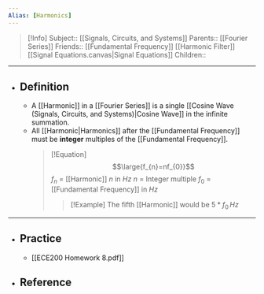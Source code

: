 ```yaml
---
Alias: [Harmonics]
---
```

> [!Info]
> Subject:: [[Signals, Circuits, and Systems]]
> Parents:: [[Fourier Series]]
> Friends:: [[Fundamental Frequency]] [[Harmonic Filter]] [[Signal Equations.canvas|Signal Equations]]
> Children:: 
---
- ## Definition
	- A [[Harmonic]] in a [[Fourier Series]] is a single [[Cosine Wave (Signals, Circuits, and Systems)|Cosine Wave]] in the infinite summation.
	- All [[Harmonic|Harmonics]] after the [[Fundamental Frequency]] must be **integer** multiples of the [[Fundamental Frequency]].
	  > [!Equation]
	  > $$\large{f_{n}=nf_{0}}$$
	  > $f_{n}$ = [[Harmonic]] $n$ in $Hz$
	  > $n$ = Integer multiple
	  > $f_{0}$ = [[Fundamental Frequency]] in $Hz$
	  > > [!Example]
	  >> The fifth [[Harmonic]] would be $5*f_{0}\,Hz$
---
- ## Practice
	- [[ECE200 Homework 8.pdf]]
- ## Reference